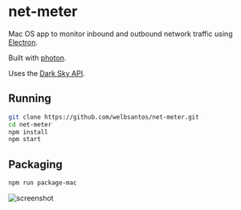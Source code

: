 # net-meter

Mac OS app to monitor inbound and outbound network traffic using [Electron](http://electron.atom.io).

Built with [photon](http://photonkit.com).

Uses the [Dark Sky API](https://darksky.net).

## Running

```sh
git clone https://github.com/welbsantos/net-meter.git
cd net-meter
npm install
npm start
```

## Packaging

```sh
npm run package-mac
```

![screenshot](https://cloud.githubusercontent.com/assets/671378/15033544/97011f38-1220-11e6-9611-1571063fe107.png)
